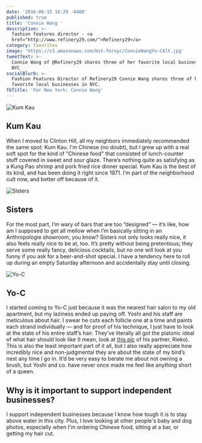 ```yaml
---
date: '2016-06-15 16:29 -0400'
published: true
title: 'Connie Wang '
description: >-
  fashion features director - <a
  href="http://www.refinery29.com/">Refinery29</a>
category: favorites
image: 'https://s3.amazonaws.com/bst-fornyc/ConnieWangYo-CAlt.jpg'
tweetText: >-
  Connie Wang of @Refinery29 shares three of her favorite local businesses in
  NYC
socialBlurb: >-
  Fashion Features Director of Refinery29 Connie Wang shares three of her
  favorite local businesses in NYC.
fbTitle: 'For New York: Connie Wang'
---
```

![Kum Kau](https://s3.amazonaws.com/bst-fornyc/ConnieWangKumKau_w1280.jpg)

## Kum Kau

When I moved to Clinton Hill, all my neighbors immediately recommended the same spot: Kum Kau. I'm Chinese (no doubt), but I grew up with a real soft spot for the kind of "Chinese food" that consisted of lunch-counter stuff covered in sweet and sour glaze. There’s nothing quite as satisfying as a Kung Pao shrimp and pork fried rice dinner special. Kum Kau is the best of its kind, and has been doing it right since 1971. I’m part of the neighborhood cult now, and better off because of it.

![Sisters](https://s3.amazonaws.com/bst-fornyc/ConnieWangSisters_w1280.jpg)

## Sisters

For the most part, I’m wary of bars that are too “designed” — it’s like, how am I supposed to get all mellow when I’m basically sitting in an Anthropologie showroom, you know? Sisters not only looks really nice, it also feels really nice to be at, too. It’s pretty without being pretentious; they serve some really fancy, delicious cocktails, but no one will look at you funny if you ask for a beer-and-shot special. I have a tendency here to roll up during an empty Saturday afternoon and accidentally stay until closing.

![Yo-C](https://s3.amazonaws.com/bst-fornyc/ConnieWangYo-C_w1280.jpg)

## Yo-C

I started coming to Yo-C just because it was the nearest hair salon to my old apartment, but my laziness ended up paying off. Yoshi and his staff are meticulous about hair. I swear he cuts each follicle one at a time and paints each strand individually — and for proof of his technique, I just have to look at the state of his entire staff’s hair. They’ve literally all got the platonic ideal of what hair should look like (I mean, look at [this pic](http://www.yo-csalon.com/index.php?&module=staff) of his partner, Rieko). This is also the least important part of it all, but I also really appreciate how incredibly nice and non-judgmental they are about the state of my bird’s nest any time I go in. It’d be very easy to berate me about not owning a brush, but Yoshi and co. have never once made me feel like anything short of a queen.

## Why is it important to support independent businesses?

I support independent businesses because I know how tough it is to stay above water in this city. Plus, I love looking at other people's baby and dog photos, especially when I'm ordering Chinese food, sitting at a bar, or getting my hair cut.
